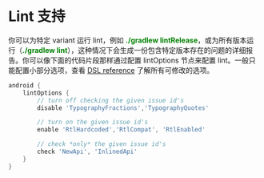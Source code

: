# Lint 支持

你可以为特定 variant 运行 lint，例如 **<font color='green'>./gradlew lintRelease</font>**，或为所有版本运行（**<font color='green'>./gradlew lint</font>**），这种情况下会生成一份包含特定版本存在的问题的详细报告。你可以像下面的代码片段那样通过配置 lintOptions 节点来配置 lint。一般只能配置小部分选项，查看 [DSL reference](http://google.github.io/android-gradle-dsl/current/com.android.build.gradle.internal.dsl.LintOptions.html#com.android.build.gradle.internal.dsl.LintOptions) 了解所有可修改的选项。

``` Groovy
android {
    lintOptions {
        // turn off checking the given issue id's
        disable 'TypographyFractions','TypographyQuotes'

        // turn on the given issue id's
        enable 'RtlHardcoded','RtlCompat', 'RtlEnabled'

        // check *only* the given issue id's
        check 'NewApi', 'InlinedApi'
    }
}
```